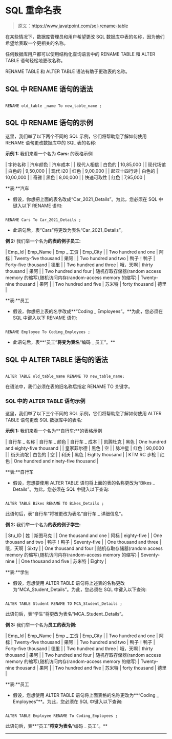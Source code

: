 # SQL 重命名表

> 原文：<https://www.javatpoint.com/sql-rename-table>

在某些情况下，数据库管理员和用户希望更改 SQL 数据库中表的名称，因为他们希望给表取一个更相关的名称。

任何数据库用户都可以使用结构化查询语言中的 RENAME TABLE 和 ALTER TABLE 语句轻松地更改名称。

RENAME TABLE 和 ALTER TABLE 语法有助于更改表的名称。

## SQL 中 RENAME 语句的语法

```

RENAME old_table _name To new_table_name ;  

```

## SQL 中 RENAME 语句的示例

这里，我们举了以下两个不同的 SQL 示例，它们将帮助您了解如何使用 RENAME 语句更改数据库中的 SQL 表的名称:

**示例 1:** 我们来看一个名为 **Cars:** 的表格示例

| 字符名称 | 汽车颜色 | 汽车成本 |
| 现代人相信 | 白色的 | 10,85,000 |
| 现代场馆 | 白色的 | 9,50,000 |
| 现代 i20 | 红色 | 9,00,000 |
| 起亚十四行诗 | 白色的 | 10,00,000 |
| 奇雅 | 黑色 | 8,00,000 |
| 快速可取性 | 红色 | 7,95,000 |

**表:**汽车

*   假设，你想把上面的表名改成“Car_2021_Details”。为此，您必须在 SQL 中键入以下 RENAME 语句:

```

RENAME Cars To Car_2021_Details ;  

```

*   此语句后，表“Cars”将更改为表名“Car_2021_Details”。

**例 2:** 我们举一个名为**的表的例子员工:**

| Emp_Id | Emp_Name | Emp _ 工资 | Emp_City |
| Two hundred and one | 阿标 | Twenty-five thousand | 果阿 |
| Two hundred and two | 鸭子！鸭子 | Forty-five thousand | 德里 |
| Two hundred and three | 哦，天啊 | thirty thousand | 果阿 |
| Two hundred and four | 随机存取存储器(random access memory 的缩写)ˌ随机访问内存(random-access memory 的缩写) | Twenty-nine thousand | 果阿 |
| Two hundred and five | 苏米特 | forty thousand | 德里 |

**表:**员工

*   假设，你想把上表的名字改成**“Coding _ Employees”。**为此，您必须在 SQL 中键入以下 RENAME 语句:

```

RENAME Employee To Coding_Employees ;  

```

*   此语句后，表**“员工”**将变为表名**“编码 _ 员工”。**

## SQL 中 ALTER TABLE 语句的语法

```

ALTER TABLE old_table_name RENAME TO new_table_name;    

```

在语法中，我们必须在表的旧名称后指定 RENAME TO 关键字。

### SQL 中的 ALTER TABLE 语句示例

这里，我们举了以下三个不同的 SQL 示例，它们将帮助您了解如何使用 ALTER TABLE 语句更改 SQL 数据库中的表名:

**示例 1:** 我们来看一个名为**自行车:**的表格示例

| 自行车 _ 名称 | 自行车 _ 颜色 | 自行车 _ 成本 |
| 凯腾杜克 | 黑色 | One hundred and eighty-five thousand |
| 皇家菲尔德 | 黑色 | 空 |
| 脉冲星 | 红色 | 90,0000 |
| 街头流氓 | 白色的 | 空 |
| 利沃 | 黑色 | Eighty thousand |
| KTM RC 步枪 | 红色 | One hundred and ninety-five thousand |

**表:**自行车

*   假设，您想要使用 ALTER TABLE 语句将上面的表的名称更改为“Bikes _ Details”。为此，您必须在 SQL 中键入以下查询:

```

ALTER TABLE Bikes RENAME TO Bikes_Details ;  

```

此语句后，表“自行车”将被更改为表名“自行车 _ 详细信息”。

**例 2:** 我们举一个名为**的表的例子学生:**

| Stu_ID | 姓 | 斯图马克 |
| One thousand and one | 阿标 | eighty-five |
| One thousand and two | 鸭子！鸭子 | Seventy-five |
| One thousand and three | 哦，天啊 | Sixty |
| One thousand and four | 随机存取存储器(random access memory 的缩写)ˌ随机访问内存(random-access memory 的缩写) | Seventy-nine |
| One thousand and five | 苏米特 | Eighty |

**表:**学生

*   假设，您想使用 ALTER TABLE 语句将上述表的名称更改为“MCA_Student_Details”。为此，您必须在 SQL 中键入以下查询:

```

ALTER TABLE Student RENAME TO MCA_Student_Details ;  

```

此语句后，表“学生”将更改为表名“MCA_Student_Details”。

**例 3:** 我们举一个名为**员工的表为例:**

| Emp_Id | Emp_Name | Emp _ 工资 | Emp_City |
| Two hundred and one | 阿标 | Twenty-five thousand | 果阿 |
| Two hundred and two | 鸭子！鸭子 | Forty-five thousand | 德里 |
| Two hundred and three | 哦，天啊 | thirty thousand | 果阿 |
| Two hundred and four | 随机存取存储器(random access memory 的缩写)ˌ随机访问内存(random-access memory 的缩写) | Twenty-nine thousand | 果阿 |
| Two hundred and five | 苏米特 | forty thousand | 德里 |

**表:**员工

*   假设，您想使用 ALTER TABLE 语句将上面表格的名称更改为**“Coding _ Employees”**。为此，您必须在 SQL 中键入以下查询:

```

ALTER TABLE Employee RENAME To Coding_Employees ;  

```

此语句后，表**“员工”**将变为表名**“编码 _ 员工”。**

* * *